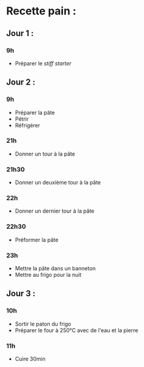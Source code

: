 # Recette pain :
## Jour 1 :

### 9h
* Préparer le *stiff starter*

## Jour 2 :

### 9h
* Préparer la pâte
* Pétrir
* Réfrigérer

### 21h
* Donner un tour à la pâte

### 21h30
* Donner un deuxième tour à la pâte

### 22h
* Donner un dernier tour à la pâte

### 22h30
* Préformer la pâte

### 23h
* Mettre la pâte dans un banneton
* Mettre au frigo pour la nuit

## Jour 3 :
### 10h
* Sortir le paton du frigo
* Préparer le four à 250°C avec de l'eau et la pierre

### 11h
* Cuire 30min